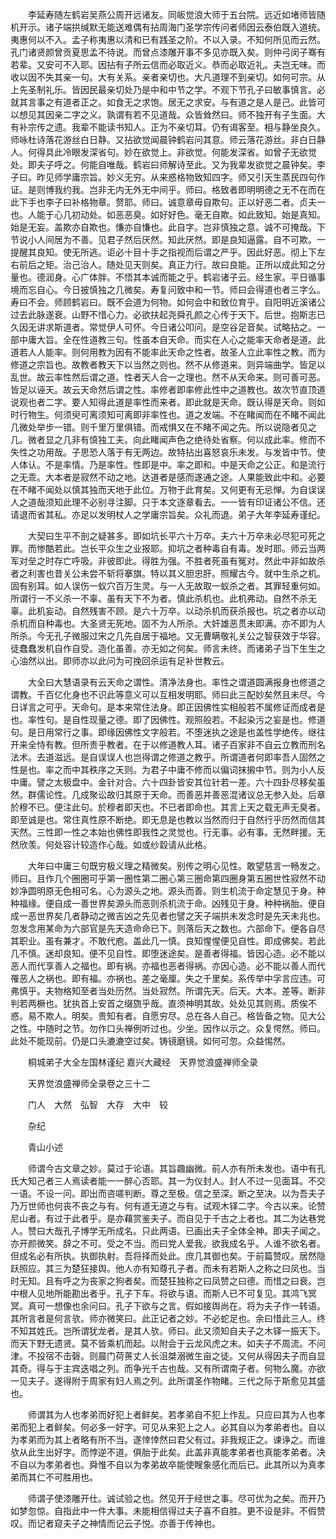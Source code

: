 <!-- { "loadSidebar": true } -->
　　李延寿随左鹤岩吴燕公周开远诸友。同皈觉浪大师于五台院。远近如堵师皆随机开示。诸子端拱缄默无能送难偶有拈周海门圣学宗传问者师因云泰伯既入道统。夷惠何以不入。孟子称夷惠以清和已有践圣之阶。不以入录。不知何所见而云然。孔门诸贤颜曾贡夏思孟不待说。而曾点漆雕开事不多见亦既入矣。则仲弓闵子骞有若辈。又安可不入耶。因拈有子所云信而必取近义。恭而必取近礼。夫岂无味。而收以因不失其亲一句。大有关系。亲者亲切也。大凡道理不到亲切。如何可宗。从上先圣制礼乐。皆因民最亲切处乃是中和中节之学。不观下节孔子曰敏事慎言。必就其言事之有道者正之。如食无之求饱。居无之求安。与有道之是人是己。此皆可以想见其因亲二字之义。孰谓有若不见道哉。众皆耸然曰。师不独开有子生面。大有补宗传之遗。我辈不能读书知人。正为不亲切耳。仍有谒客至。相与静坐良久。师咏杜诗落花游丝白日静。又拈欲觉闻晨钟鹤岩问其意。师云落花游丝。非白日静人。何得具此冷眼发深省句。妙在欲觉上。非欲觉。何能发深省。如曾子无欲觉处。即夫子呼之。何能自唯哉。鹤岩曰师解诗至此。又为我辈发欲觉之晨钟矣。李子曰。昨见师学庸宗旨。妙义无穷。从来惑格物致知四字。师又引天生蒸民四句作证。是则博我约我。岂非无内无外无中间乎。师曰。格致者即明明德之无不在而在此下手也李子曰补格物章。赘耶。师曰。诚意章毋自欺句。正以好恶二者。贞夫一也。人能于心几初动处。如恶恶臭。如好好色。毫无自欺。如此致知。始是真知。始是无妄。盖欺亦自欺也。慊亦自慊也。此自字。岂非慎独之意。诚不可掩哉。下节说小人间居为不善。见君子然后厌然。知此厌然。即是良知逼露。自不可欺。一提醒其良知。使无所逃。讵必十目十手之指视而后谓之严乎。因此好恶。彻上下左右前后之矩。治己治人。随处见天则矣。真正力行。故曰良能。正所以成此知之分量也。德润身。心广体胖。不悟其本诚而能之乎。鹤岩诸子云。经生家。平日循事境而忘自心。今日披慎独之几微矣。寿复问致中和一节。师曰会得道也者三字么。寿曰不会。师顾鹤岩曰。既不会道为何物。如何会中和致位育乎。自阳明近溪诸公过去此脉遂衰。山野不惜心力。必欲扶起尧舜孔颜之心传于天下。后世。抱斯志已久因无讲求斯道者。常觉伊人可怀。今日诸公叩问。是空谷足音矣。试略拈之。一部中庸大旨。全在性道教三句。性虽本自天命。而实在人心之能率天命者是道。此道若人人能率。则何用教为因有不能率此天命之性者。故圣人立此率性之教。而为修道之宗旨也。故教者教天下以当然之则也。然不从修道来。则异端曲学。皆足以乱世。故云率性然后谓之道。性者天人合一之理也。然不从天命来。则可善可恶。皆足以诬天。故云天命然后谓之性。率修者即率修此性中之道教也。故次节直顶道说观也者二字。要人知得此道是率性而来者。即此就是天命。既认得是天命。则如时行物生。何须臾可离须知可离即非率性也。道之发端。不在睹闻而在不睹不闻此几微处举步一错。则千里万里俱错。而戒惧又在不睹不闻之先。所以说隐者见之几。微者显之几非有慎独工夫。向此睹闻声色之绝待处省察。何以成此率。修而不失性之功用哉。子思恐人落于有无两边。故特拈出喜怒哀乐未发。与发皆中节。使人体认。不是率情。乃是率性。性即是中。率之即和。中是天命之公正。和是流行之无乖。大本者是寂然不动之地。达道者是感而遂通之途。人果能致此中和。必要在不睹不闻处以慎其独而天地于此位。万物于此育矣。又何更有无忌惮。为自误误人之道哉须知此理不必别寻注脚。只于本文逐章看去。一一皆有印证诸公不信。还请退而省其私。亦足以发明杖人之学庸宗旨矣。众礼而退。弟子大年李延寿谨纪。

　　大契曰生平不剖之疑甚多。即如坑长平六十万卒。夫六十万卒未必尽犯可死之罪。而惨酷若此。岂长平众生之业报耶。抑坑之者种毒自有毒。发时耶。师云当两军对垒之时存亡呼吸。非彼即此。得胜为强。不胜者死虽有冤对。然此中非如故杀者之利害也昔关公未尝不斩将搴旗。特以其义胆忠肝。照耀古今。就中生杀之机。固有别耳。如人误伤一蚁穴百万生灵。与一人无故取一蚁杀之者。其罪轻重何如。所谓行一不义杀一不辜。虽有天下不为者。慎此杀机也。此机弗动。自然不杀无辜。此机妄动。自然残害不顾。是六十万卒。以动杀机而获杀报也。坑之者亦以动杀机而自种毒也。大圣贤无死地。固不为人所杀。大奸雄恶贯未即满。亦不即为人所杀。今无孔子微服过宋之几先自居于福地。又无曹瞒敬礼关公之智获效于华容。徒蠢蠢发机自作自受。造化虽善。亦无如之何矣。师言未终。而诸弟子当下生生之心油然以出。即师亦以此问为可挽回杀运有足补世教云。

　　大全曰大慧语录有云天命之谓性。清净法身也。率性之谓道圆满报身也修道之谓教。千百亿化身也不识此等意义可以互相发明耶。师曰此三配妙矣然且未尽。今日详言之可乎。天命句。是本来常住法身。即正因佛性实相般若不属修证而成者是也。率性句。是自性现量之德。即了因佛性。观照般若。不起染污之妄是也。修道句。是日用常行之事。即缘因佛性文字般若。不堕迷执之途是也盖性学绝传。继往开来全恃有教。但所贵乎教者。在于以修道教人耳。诸子百家非不自云立教而刑名法术。去道滋远。是自误误人也岂得谓之修道之教乎。所谓道者何即率吾人固然之性是也。率之而中其秩序之天则。为君子中庸不修而以偏词抹摋中节。则为小人反中庸。譬之太极盘中。金针对合。六十四卦皆安其位针若一差。六十四卦尽移矣虽然。群儒论性。几成聚讼故归其原于天命。而善恶并善恶混诸议总无参入处。后章於穆不已。便注此句。於穆者即天也。不已者即命也。其言上天之载无声无臭者。即至诚是也。常住真性原不断绝。即无息是也教以当然而归于自然行乎历然而信其天然。三性即一性之本始也佛性即我性之灵觉也。行无事。必有事。无然畔援。无然欣羡。何处容计较造作心哉。如或纱縠请从此格。

　　大年曰中庸三句既穷极义理之精微矣。别传之明心见性。敢望慈言一畅发之。师曰。且作几个圈圈可乎第一圈性第二圈心第三圈命第四圈身第五圈世性寂然不动妙净圆明原无色相可名。心为源头之地。源头而善。则生机流于命定慧见于身。种种福缘。便自成一善世界矣源头而恶则杀机流于命。凶残见于身。种种祸胎。便自成一恶世界矣几者静动之微吉凶之先见者也譬之天子端拱未发念时是先天未兆也。忽发念用某命为六部官是先天造命命已下。则落后天之数也。六部命下。便各自尽其职业。虽有兼才。不敢代庖。盖此几一慎。良知惺惺便见自性。即成佛矣。若此几不慎。迷却良知。便不见自性。即堕迷途矣。是善者得福。皆因心造。必不能以恶人而代享善人之福也。即有祸。亦福也恶者得祸。亦因心造。必不能以善人而代罹恶人之祸也。即有福。亦祸也。差之毫厘。失之千里矣。系传举中孚言应违。可弗慎乎。夫物格知至者当处历然。当处寂然。所谓先天。后天。大本。差等。断非判若两橛也。犹执首上安首之缀旒乎哉。直须神明其故。处处见其则焉。质俟不惑。易不欺人。明矣。贵知有者。自愿穷尽。总在各人自己。格皆备之物。见大公之性。中随时之节。勿作口头禅例听过也。少坐。因作以示之。众复愕然。师曰。此处不能现前。仍是口头漉漉空过矣。铸镜磨镜。如何可忽。众益惕然。

　　桐城弟子大全左国林谨纪
嘉兴大藏经　天界觉浪盛禅师全录


　　天界觉浪盛禅师全录卷之三十二

　　门人　大然　弘智　大存　大中　较

　　杂纪

　　青山小述

　　师谓今古文章之妙。莫过于论语。其旨趣幽微。前人亦有所未发也。语中有孔氏大知己者三人焉读者能一一醉心否耶。其一为仪封人。封人不过一见面耳。不交一语。不设一问。即出而咨嗟判断。尊之至极。信之至深。断之至决。以为吾夫子乃万世师也何丧不丧之与有。何有道无道之与有。试观木铎二字。今古以来。论赞尼山者。有过于此者乎。是亦藉赏鉴夫子。而自见于千古之上者也。其二为达巷党人。赞曰大哉孔子博学无所成名。只此两语。已画出夫子全体全神。即夫子闻之。亦开颜微笑。辞之不可。受之不当。而曰党人爱我。欲我成名乎。人谁不欲名者。但成名必有所执。执御执射。吾将择而处此。庶几其御也矣。于前篇赞叹。居然隐跃照应。其三为楚狂接舆。他人亦有知尊孔子者。而未有若斯人之称之曰凤也。当时无知。且有呼之为丧家之狗者矣。而楚狂独称之曰凤赞之曰德。而惜之曰衰。岂中根人见地所能勘出者乎。孔子下车。将欲与语。而斯人已不可复见。其鸿飞冥冥。真可一想像也余问曰。孔子下欲与之言。假如接舆尚在。将为夫子作一转语。其所言者是何言欤。师亦微笑曰。此正记者之妙。不必蛇足也。余曰惜此三人。终不知其姓氏。岂所谓犹龙者。是其人欤。师曰。此又须知自夫子之木铎一振天下。而天下野无遗贤。莫不皆乘机而起。以附会于云龙风虎之末。如夫子不周流。不问津。不投宿不击磬。则晨门荷蒉丈人长沮桀溺微生亩之徒。又何从得因夫子而自显其奇。得与于主宾迭唱之列。而争光千古也哉。又有所谓南子者。何物么魔。亦欲一见夫子。遂得附于周家有妇人焉之列。此所谓圣作物睹。三代之际于斯愈见其盛也。

　　师谓其为人也孝弟而好犯上者鲜矣。若孝弟自不犯上作乱。只应曰其为人也孝弟而犯上者鲜矣。何必多一好字。可见从来犯上之人。必其自以为孝弟者也。自以为孝弟而为其上者略有所不当。遂悻悻然曰君父有过。非我规正之。谏诤之。而谁欤从此生出好字。而悖逆不道。俱胎于此矣。此盖非真能孝弟者也真能孝弟者。决不自以为孝弟者也。舜惟不自以为孝弟故卒能使瞍象感化而后已。此其所以为真孝弟而其仁不可胜用也。

　　师谓子使漆雕开仕。诚试验之也。然见开于经世之事。尽可优为之矣。而开乃如梦忽惊。自指此中一件大事。未能相信得过夫子喜不自胜。更不设是非。不假赞叹。而记者窥夫子之神情而记云子悦。亦善于传神也。

